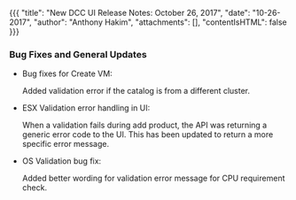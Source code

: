 {{{
"title": "New DCC UI Release Notes: October 26, 2017",
"date": "10-26-2017",
"author": "Anthony Hakim",
"attachments": [],
"contentIsHTML": false
}}}

### Bug Fixes and General Updates

* Bug fixes for Create VM:

  Added validation error if the catalog is from a different cluster.

* ESX Validation error handling in UI:

  When a validation fails during add product, the API was returning a generic error code to the UI. This has been updated to return a more specific error message.

* OS Validation bug fix:

  Added better wording for validation error message for CPU requirement check.
